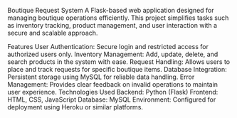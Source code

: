 Boutique Request System
A Flask-based web application designed for managing boutique operations efficiently. This project simplifies tasks such as inventory tracking, product management, and user interaction with a secure and scalable approach.

Features
User Authentication: Secure login and restricted access for authorized users only.
Inventory Management: Add, update, delete, and search products in the system with ease.
Request Handling: Allows users to place and track requests for specific boutique items.
Database Integration: Persistent storage using MySQL for reliable data handling.
Error Management: Provides clear feedback on invalid operations to maintain user experience.
Technologies Used
Backend: Python (Flask)
Frontend: HTML, CSS, JavaScript
Database: MySQL
Environment: Configured for deployment using Heroku or similar platforms.
